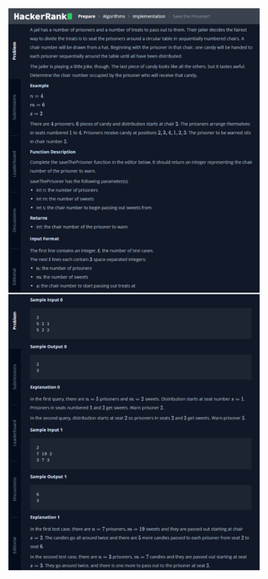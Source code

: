 <div align="center">
<img src="../../docs/imgs/Save.The.Prisoner.png"/>
<img src="../../docs/imgs/Save.The.Prisoner.2.png"/>
</div>